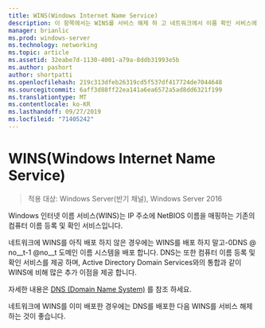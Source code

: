 ```yaml
---
title: WINS(Windows Internet Name Service)
description: 이 항목에서는 WINS를 서비스 해제 하 고 네트워크에서 이름 확인 서비스에 DNS를 사용 하는 방법에 대해 설명 합니다.
manager: brianlic
ms.prod: windows-server
ms.technology: networking
ms.topic: article
ms.assetid: 32eabe7d-1130-4001-a79a-8ddb31993e5b
ms.author: pashort
author: shortpatti
ms.openlocfilehash: 219c313dfeb26319cd5f537df417724de7044648
ms.sourcegitcommit: 6aff3d88ff22ea141a6ea6572a5ad8dd6321f199
ms.translationtype: MT
ms.contentlocale: ko-KR
ms.lasthandoff: 09/27/2019
ms.locfileid: "71405242"
---
```

#  <a name="windows-internet-name-service-wins"></a>WINS(Windows Internet Name Service)

>적용 대상: Windows Server(반기 채널), Windows Server 2016

Windows 인터넷 이름 서비스(WINS)는 IP 주소에 NetBIOS 이름을 매핑하는 기존의 컴퓨터 이름 등록 및 확인 서비스입니다.

네트워크에 WINS를 아직 배포 하지 않은 경우에는 WINS를 배포 하지 말고-0DNS @ no__t-1 @no__t 도메인 이름 시스템을 배포 합니다. DNS는 또한 컴퓨터 이름 등록 및 확인 서비스를 제공 하며, Active Directory Domain Services와의 통합과 같이 WINS에 비해 많은 추가 이점을 제공 합니다.

자세한 내용은 [DNS (Domain Name System)](https://docs.microsoft.com/windows-server/networking/dns/dns-top) 를 참조 하세요.

네트워크에 WINS를 이미 배포한 경우에는 DNS를 배포한 다음 WINS를 서비스 해제 하는 것이 좋습니다.
